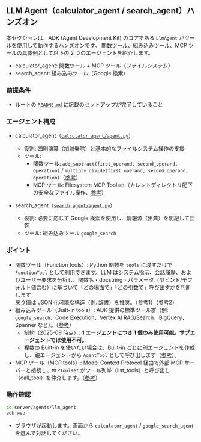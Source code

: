 ## LLM Agent（calculator_agent / search_agent）ハンズオン

本セクションは、ADK (Agent Development Kit) のコアである `LlmAgent` がツールを使用して動作するハンズオンです。
関数ツール、組み込みツール、MCP ツールの具体例として以下の 2 つのエージェントを紹介します。

- calculator_agent: 関数ツール + MCP ツール（ファイルシステム）
- search_agent: 組み込みツール（Google 検索）


### 前提条件
- ルートの [`README.md`](../../../README.md) に記載のセットアップが完了していること

### エージェント構成
- calculator_agent（[`calculator_agent/agent.py`](calculator_agent/agent.py)）
  - 役割: 四則演算（加減乗除）と基本的なファイルシステム操作の支援
  - ツール:
    - 関数ツール: `add_subtract(first_operand, second_operand, operation)` / `multiply_divide(first_operand, second_operand, operation)`（[参考](https://google.github.io/adk-docs/tools/function-tools/)）
    - MCP ツール: Filesystem MCP Toolset（カレントディレクトリ配下の安全なファイル操作、[参考](https://google.github.io/adk-docs/tools/mcp-tools/)）

- search_agent（[`search_agent/agent.py`](search_agent/agent.py)）
  - 役割: 必要に応じて Google 検索を使用し、情報源（出典）を明記して回答
  - ツール: 組み込みツール `google_search`

### ポイント

- 関数ツール（Function tools）: Python 関数を `tools` に渡すだけで `FunctionTool` として利用できます。LLM はシステム指示、会話履歴、およびユーザー要求を分析し、関数名・docstring・パラメータ（型ヒント/デフォルト値含む）に基づいて「どの場面で」「どの引数で」呼び出すかを判断します。<br>
戻り値は JSON 化可能な構造（例: 辞書）を推奨。（[参考1](https://google.github.io/adk-docs/tools/function-tools/)）（[参考2](https://google.github.io/adk-docs/tools/#how-agents-use-tools)）
- 組み込みツール（Built-in tools）: ADK 提供の標準ツール群（例: `google_search`、Code Execution、Vertex AI RAG/Search、BigQuery、Spanner など）。（[参考](https://google.github.io/adk-docs/tools/built-in-tools/)）
  - 制約（2025-09 時点）: **1 エージェントにつき 1 個のみ使用可能。サブエージェントでは使用不可。**
  - 複数の Built-in を使いたい場合は、Built-in ごとに別エージェントを作成し、親エージェントから `AgentTool` として呼び出します（[参考](https://google.github.io/adk-docs/tools/built-in-tools/#use-built-in-tools-with-other-tools)）。
- MCP ツール（MCP tools）: Model Context Protocol 経由で外部 MCP サーバーと接続し、`MCPToolset` がツール列挙（list_tools）と呼び出し（call_tool）を仲介します。（[参考](https://google.github.io/adk-docs/tools/mcp-tools/)）


### 動作確認

```bash
cd server/agents/llm_agent
adk web
```

- ブラウザが起動します。画面から `calculator_agent` / `google_search_agent` を選んで対話してください。

